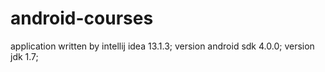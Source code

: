 android-courses
===============
application written by intellij idea 13.1.3;
version android sdk 4.0.0;
version jdk 1.7;
